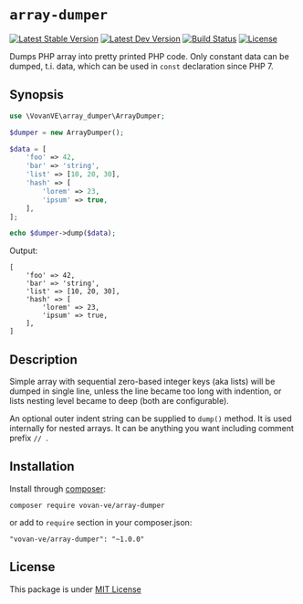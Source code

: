 `array-dumper`
==============

[![Latest Stable Version](https://img.shields.io/packagist/v/vovan-ve/array-dumper.svg)](https://packagist.org/packages/vovan-ve/array-dumper)
[![Latest Dev Version](https://img.shields.io/packagist/vpre/vovan-ve/array-dumper.svg)](https://packagist.org/packages/vovan-ve/array-dumper)
[![Build Status](https://travis-ci.org/Vovan-VE/array-dumper.svg)](https://travis-ci.org/Vovan-VE/array-dumper)
[![License](https://poser.pugx.org/vovan-ve/array-dumper/license)](https://packagist.org/packages/vovan-ve/array-dumper)

Dumps PHP array into pretty printed PHP code. Only constant data can be dumped,
t.i. data, which can be used in `const` declaration since PHP 7.


Synopsis
--------

```php
use \VovanVE\array_dumper\ArrayDumper;

$dumper = new ArrayDumper();

$data = [
    'foo' => 42,
    'bar' => 'string',
    'list' => [10, 20, 30],
    'hash' => [
        'lorem' => 23,
        'ipsum' => true,
    ],
];

echo $dumper->dump($data);
```

Output:

```
[
    'foo' => 42,
    'bar' => 'string',
    'list' => [10, 20, 30],
    'hash' => [
        'lorem' => 23,
        'ipsum' => true,
    ],
]
```

Description
-----------

Simple array with sequential zero-based integer keys (aka lists) will be dumped
in single line, unless the line became too long with indention, or lists nesting
level became to deep (both are configurable).

An optional outer indent string can be supplied to `dump()` method. It is
used internally for nested arrays. It can be anything you want including
comment prefix `// `.

Installation
------------

Install through [composer][]:

    composer require vovan-ve/array-dumper

or add to `require` section in your composer.json:

    "vovan-ve/array-dumper": "~1.0.0"

License
-------

This package is under [MIT License][mit]


[composer]: http://getcomposer.org/
[mit]: https://opensource.org/licenses/MIT

